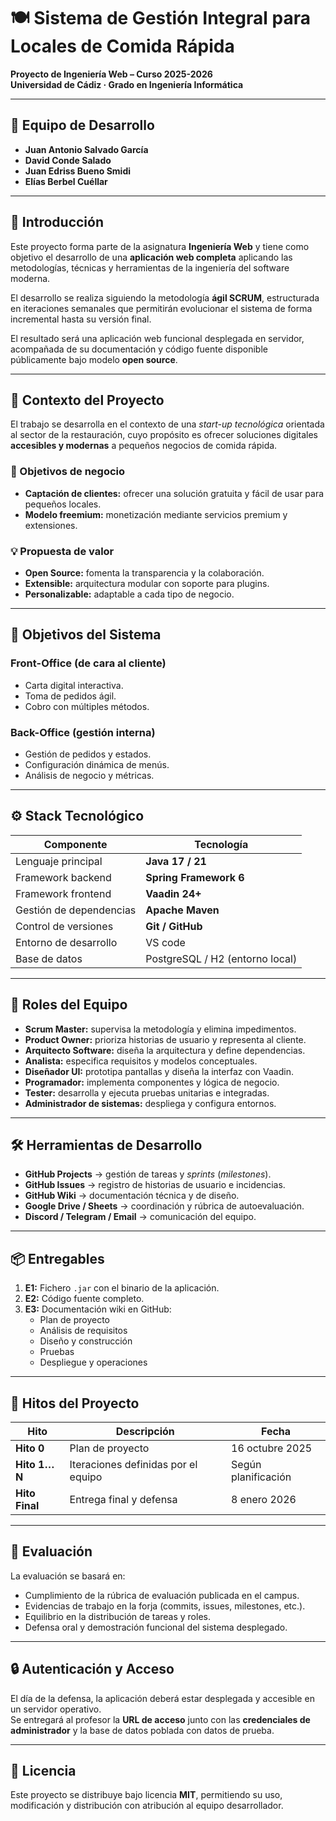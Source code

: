 # 🍽️ Sistema de Gestión Integral para Locales de Comida Rápida  
**Proyecto de Ingeniería Web – Curso 2025-2026**  
**Universidad de Cádiz · Grado en Ingeniería Informática**  

---

## 👥 Equipo de Desarrollo
- **Juan Antonio Salvado García**  
- **David Conde Salado**  
- **Juan Edriss Bueno Smidi**  
- **Elías Berbel Cuéllar**  

---

## 🧭 Introducción  
Este proyecto forma parte de la asignatura **Ingeniería Web** y tiene como objetivo el desarrollo de una **aplicación web completa** aplicando las metodologías, técnicas y herramientas de la ingeniería del software moderna.  

El desarrollo se realiza siguiendo la metodología **ágil SCRUM**, estructurada en iteraciones semanales que permitirán evolucionar el sistema de forma incremental hasta su versión final.  

El resultado será una aplicación web funcional desplegada en servidor, acompañada de su documentación y código fuente disponible públicamente bajo modelo **open source**.  

---

## 🚀 Contexto del Proyecto  
El trabajo se desarrolla en el contexto de una *start-up tecnológica* orientada al sector de la restauración, cuyo propósito es ofrecer soluciones digitales **accesibles y modernas** a pequeños negocios de comida rápida.  

### 🎯 Objetivos de negocio
- **Captación de clientes:** ofrecer una solución gratuita y fácil de usar para pequeños locales.  
- **Modelo freemium:** monetización mediante servicios premium y extensiones.  

### 💡 Propuesta de valor
- **Open Source:** fomenta la transparencia y la colaboración.  
- **Extensible:** arquitectura modular con soporte para plugins.  
- **Personalizable:** adaptable a cada tipo de negocio.  

---

## 🧩 Objetivos del Sistema  

### Front-Office (de cara al cliente)
- Carta digital interactiva.  
- Toma de pedidos ágil.  
- Cobro con múltiples métodos.  

### Back-Office (gestión interna)
- Gestión de pedidos y estados.  
- Configuración dinámica de menús.  
- Análisis de negocio y métricas.  

---

## ⚙️ Stack Tecnológico  
| Componente | Tecnología |
|-------------|-------------|
| Lenguaje principal | **Java 17 / 21** |
| Framework backend | **Spring Framework 6** |
| Framework frontend | **Vaadin 24+** |
| Gestión de dependencias | **Apache Maven** |
| Control de versiones | **Git / GitHub** |
| Entorno de desarrollo | VS code |
| Base de datos | PostgreSQL / H2 (entorno local) |

---

## 🧠 Roles del Equipo  
- **Scrum Master:** supervisa la metodología y elimina impedimentos.  
- **Product Owner:** prioriza historias de usuario y representa al cliente.  
- **Arquitecto Software:** diseña la arquitectura y define dependencias.  
- **Analista:** especifica requisitos y modelos conceptuales.  
- **Diseñador UI:** prototipa pantallas y diseña la interfaz con Vaadin.  
- **Programador:** implementa componentes y lógica de negocio.  
- **Tester:** desarrolla y ejecuta pruebas unitarias e integradas.  
- **Administrador de sistemas:** despliega y configura entornos.  

---

## 🛠️ Herramientas de Desarrollo  
- **GitHub Projects** → gestión de tareas y *sprints* (*milestones*).  
- **GitHub Issues** → registro de historias de usuario e incidencias.  
- **GitHub Wiki** → documentación técnica y de diseño.  
- **Google Drive / Sheets** → coordinación y rúbrica de autoevaluación.  
- **Discord / Telegram / Email** → comunicación del equipo.  

---

## 📦 Entregables  
1. **E1:** Fichero `.jar` con el binario de la aplicación.  
2. **E2:** Código fuente completo.  
3. **E3:** Documentación wiki en GitHub:  
   - Plan de proyecto  
   - Análisis de requisitos  
   - Diseño y construcción  
   - Pruebas  
   - Despliegue y operaciones  

---

## 📅 Hitos del Proyecto  
| Hito | Descripción | Fecha |
|------|--------------|-------|
| **Hito 0** | Plan de proyecto | 16 octubre 2025 |
| **Hito 1…N** | Iteraciones definidas por el equipo | Según planificación |
| **Hito Final** | Entrega final y defensa | 8 enero 2026 |

---

## 🧾 Evaluación  
La evaluación se basará en:  
- Cumplimiento de la rúbrica de evaluación publicada en el campus.  
- Evidencias de trabajo en la forja (commits, issues, milestones, etc.).  
- Equilibrio en la distribución de tareas y roles.  
- Defensa oral y demostración funcional del sistema desplegado.  

---

## 🔒 Autenticación y Acceso  
El día de la defensa, la aplicación deberá estar desplegada y accesible en un servidor operativo.  
Se entregará al profesor la **URL de acceso** junto con las **credenciales de administrador** y la base de datos poblada con datos de prueba.  

---

## 📜 Licencia  
Este proyecto se distribuye bajo licencia **MIT**, permitiendo su uso, modificación y distribución con atribución al equipo desarrollador.  

